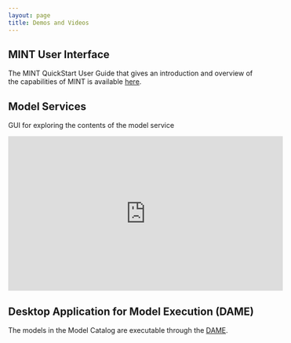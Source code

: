 ```yaml
---
layout: page
title: Demos and Videos
---
```


## MINT User Interface

The MINT QuickStart User Guide that gives an introduction and overview of the capabilities of MINT is available [here](https://drive.google.com/file/d/1FENjOdCkbES_Cc8s74tKUrJSEvQXs1zv/view).

## Model Services

GUI for exploring the contents of the model service

<iframe width="560" height="315" src="https://www.youtube.com/embed/C9rxGT2k9is" frameborder="0" allow="accelerometer; autoplay; encrypted-media; gyroscope; picture-in-picture" allowfullscreen></iframe>

## Desktop Application for Model Execution (DAME)

The models in the Model Catalog are executable through the [DAME](https://model-catalog-python-api-client.readthedocs.io/en/latest/example/). 
